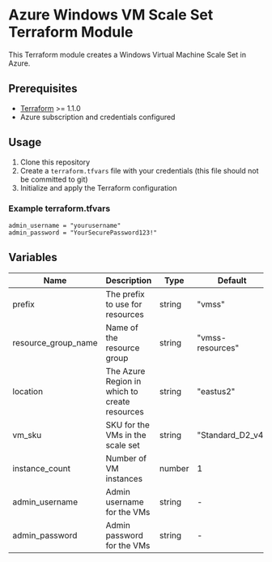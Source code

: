 # Azure Windows VM Scale Set Terraform Module

This Terraform module creates a Windows Virtual Machine Scale Set in Azure.

## Prerequisites

- [Terraform](https://www.terraform.io/downloads.html) >= 1.1.0
- Azure subscription and credentials configured

## Usage

1. Clone this repository
2. Create a `terraform.tfvars` file with your credentials (this file should not be committed to git)
3. Initialize and apply the Terraform configuration

### Example terraform.tfvars

```hcl
admin_username = "yourusername"
admin_password = "YourSecurePassword123!"
```

## Variables

| Name | Description | Type | Default |
|------|-------------|------|---------|
| prefix | The prefix to use for resources | string | "vmss" |
| resource_group_name | Name of the resource group | string | "vmss-resources" |
| location | The Azure Region in which to create resources | string | "eastus2" |
| vm_sku | SKU for the VMs in the scale set | string | "Standard_D2_v4" |
| instance_count | Number of VM instances | number | 1 |
| admin_username | Admin username for the VMs | string | - |
| admin_password | Admin password for the VMs | string | - |

